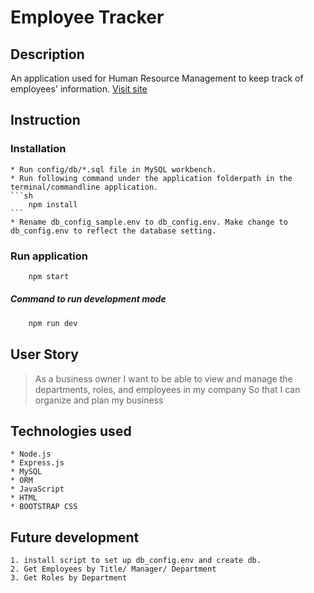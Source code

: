 # Employee Tracker

## Description

An application used for Human Resource Management to keep track of employees' information. [Visit site](https://employee-tracker-cw.herokuapp.com)

## Instruction 

### Installation

    * Run config/db/*.sql file in MySQL workbench.
    * Run following command under the application folderpath in the terminal/commandline application.
    ```sh
        npm install
    ``` 
    * Rename db_config_sample.env to db_config.env. Make change to db_config.env to reflect the database setting.

### Run application

```sh
    npm start
``` 

##### Command to run development mode

```sh
    npm run dev
``` 

## User Story

> As a business owner
> I want to be able to view and manage the departments, roles, and employees in my company
> So that I can organize and plan my business

## Technologies used
    * Node.js
    * Express.js
    * MySQL
    * ORM
    * JavaScript
    * HTML
    * BOOTSTRAP CSS


## Future development

    1. install script to set up db_config.env and create db. 
    2. Get Employees by Title/ Manager/ Department
    3. Get Roles by Department
   
